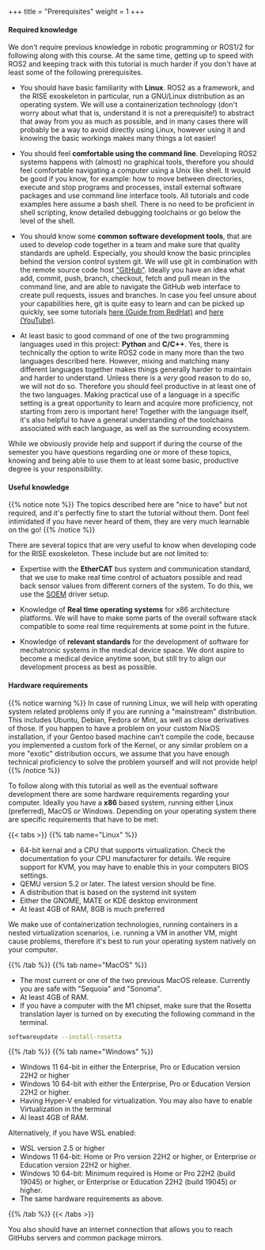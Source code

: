+++
title = "Prerequisites"
weight = 1
+++


#### Required knowledge

We don't require previous knowledge in robotic programming or ROS1/2 for following along with this course. At the same time, getting up to speed with ROS2 and keeping track with this tutorial is much harder if you don't have at least some of the following prerequisites. 

- You should have basic familiarity with **Linux**. ROS2 as a framework, and the RISE exoskeleton in particular, run a GNU/Linux distribution as an operating system. We will use a containerization technology (don't worry about what that is, understand it is not a prerequisite!) to abstract that away from you as much as possible, and in many cases there will probably be a way to avoid directly using Linux, however using it and knowing the basic workings makes many things a lot easier!

- You should feel **comfortable using the command line**. Developing ROS2 systems happens with (almost) no graphical tools, therefore you should feel comfortable navigating a computer using a Unix like shell. It would be good if you know, for example: how to move between directories, execute and stop programs and processes, install external software packages and use command line interface tools. All tutorials and code examples here assume a bash shell. There is no need to be proficient in shell scripting, know detailed debugging toolchains or go below the level of the shell.

- You should know some **common software development tools**, that are used to develop code together in a team and make sure that quality standards are upheld. Especially, you should know the basic principles behind the version control system git. We will use git in combination with the remote source code host ["GitHub"](https://en.wikipedia.org/wiki/GitHub). Ideally you have an idea what add, commit, push, branch, checkout, fetch and pull mean in the command line, and are able to navigate the GitHub web interface to create pull requests, issues and branches. In case you feel unsure about your capabilities here, git is quite easy to learn and can be picked up quickly, see some tutorials [here (Guide from RedHat)](https://developers.redhat.com/articles/2023/08/02/beginners-guide-git-version-control) and [here (YouTube)](https://youtu.be/HkdAHXoRtos?si=MB2Z33IzkqEiz-qd).

- At least basic to good command of one of the two programming languages used in this project: **Python** and **C/C++**. Yes, there is technically the option to write ROS2 code in many more than the two languages described here. However, mixing and matching many different languages together makes things generally harder to maintain and harder to understand. Unless there is a _very_ good reason to do so, we will not do so. Therefore you should feel productive in at least one of the two languages. Making practical use of a language in a specific setting is a great opportunity to learn and acquire more proficiency, not starting from zero is important here! Together with the language itself, it's also helpful to have a general understanding of the toolchains associated with each language, as well as the surrounding ecosystem. 


While we obviously provide help and support if during the course of the semester you have questions regarding one or more of these topics, knowing and being able to use them to at least some basic, productive degree is your responsibility. 

#### Useful knowledge

{{% notice note %}}
The topics described here are "nice to have" but not required, and it's perfectly fine to start the tutorial without them. Dont feel intimidated if you have never heard of them, they are very much learnable on the go!
{{% /notice %}}

There are several topics that are very useful to know when developing code for the RISE exoskeleton. These include but are not limited to:

- Expertise with the **EtherCAT** bus system and communication standard, that we use to make real time control of actuators possible and read back sensor values from different corners of the system. To do this, we use the [SOEM](https://github.com/OpenEtherCATsociety/SOEM) driver setup.  

- Knowledge of **Real time operating systems** for x86 architecture platforms. We will have to make some parts of the overall software stack compatible to some real time requirements at some point in the future. 

- Knowledge of **relevant standards** for the development of software for mechatronic systems in the medical device space. We dont aspire to become a medical device anytime soon, but still try to align our development process as best as possible. 


#### Hardware requirements

{{% notice warning %}}
In case of running Linux, we will help with operating system related problems only if you are running a "mainstream" distribution. This includes Ubuntu, Debian, Fedora or Mint, as well as close derivatives of those. If you happen to have a problem on your custom NixOS installation, if your Gentoo based machine can't compile the code, because you implemented a custom fork of the Kernel, or any similar problem on a more "exotic" distribution occurs, we assume that you have enough technical proficiency to solve the problem yourself and will not provide help!
{{% /notice %}}

To follow along with this tutorial as well as the eventual software development there are some hardware requirements regarding your computer. Ideally you have a **x86** based system, running either Linux (preferred), MacOS or Windows.  Depending on your operating system there are specific requirements that have to be met:


{{< tabs >}}
{{% tab name="Linux" %}}
- 64-bit kernal and a CPU that supports virtualization. Check the documentation fo your CPU manufacturer for details. We require support for KVM, you may have to enable this in your computers BIOS settings. 
- QEMU version 5.2 or later. The latest version should be fine. 
- A distribution that is based on the systemd init system
- Either the GNOME, MATE or KDE desktop environment
- At least 4GB of RAM, 8GB is much preferred

We make use of containerization technologies, running containers in a nested virtualization scenarios, i.e. running a VM in another VM, might cause problems, therefore it's best to run your operating system natively on your computer. 

{{% /tab %}}
{{% tab name="MacOS" %}}
- The most current or one of the two previous MacOS release. Currently you are safe with "Sequoia" and "Sonoma".
- At least 4GB of RAM.
- If you have a computer with the M1 chipset, make sure that the Rosetta translation layer is turned on by executing the following command in the terminal. 

```bash
softwareupdate --install-rosetta
```

{{% /tab %}}
{{% tab name="Windows" %}}
- Windows 11 64-bit in either the Enterprise, Pro or Education version 22H2 or higher
- Windows 10 64-bit with either the Enterprise, Pro or Education Version 22H2 or higher. 
- Having Hyper-V enabled for virtualization. You may also have to enable Virtualization in the terminal
- Al least 4GB of RAM.

Alternatively, if you have WSL enabled:
- WSL version 2.5 or higher
- Windows 11 64-bit: Home or Pro version 22H2 or higher, or Enterprise or Education version 22H2 or higher.
- Windows 10 64-bit: Minimum required is Home or Pro 22H2 (build 19045) or higher, or Enterprise or Education 22H2 (build 19045) or higher.
- The same hardware requirements as above. 

{{% /tab %}}
{{< /tabs >}}

You also should have an internet connection that allows you to reach GitHubs servers and common package mirrors. 